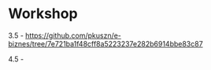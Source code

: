 # Workshop


3.5 - https://github.com/pkuszn/e-biznes/tree/7e721ba1f48cff8a5223237e282b6914bbe83c87


4.5 - 
